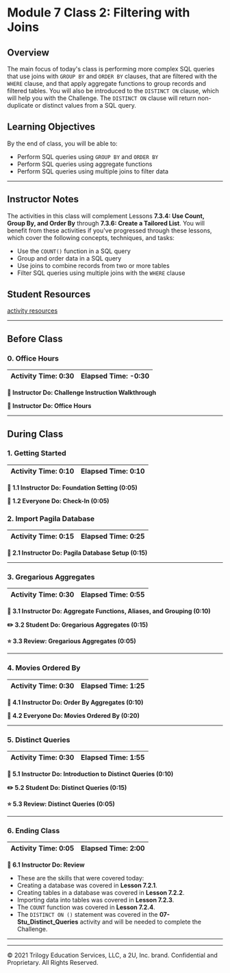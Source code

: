 # Module 7 Class 2: Filtering with Joins

## Overview

The main focus of today's class is performing more complex SQL queries that use joins with `GROUP BY` and `ORDER BY` clauses, that are filtered with the `WHERE` clause, and that apply aggregate functions to group records and filtered tables. You will also be introduced to the `DISTINCT ON` clause, which will help you with the Challenge. The `DISTINCT ON` clause will return non-duplicate or distinct values from a SQL query.  

## Learning Objectives

By the end of class, you will be able to:

* Perform SQL queries using `GROUP BY` and `ORDER BY`
* Perform SQL queries using aggregate functions
* Perform SQL queries using multiple joins to filter data

- - -

## Instructor Notes

The activities in this class will complement Lessons **7.3.4: Use Count, Group By, and Order By** through **7.3.6: Create a Tailored List**.  You will benefit from these activities if you've progressed through these lessons, which cover the following concepts, techniques, and tasks:  

* Use the `COUNT()` function in a SQL query
* Group and order data in a SQL query
* Use joins to combine records from two or more tables
* Filter SQL queries using multiple joins with the `WHERE` clause

## Student Resources

[activity resources](https://2u-data-curriculum-team.s3.amazonaws.com/data-viz-online-lesson-plans/07-Lessons/7-2-Student_Resources.zip)

- - -

## Before Class

### 0. Office Hours

| Activity Time: 0:30       |  Elapsed Time:     -0:30  |
|---------------------------|---------------------------|

<strong>📣 Instructor Do: Challenge Instruction Walkthrough</strong>

<strong>📣  Instructor Do: Office Hours</strong>

- - -

## During Class

### 1. Getting Started

| Activity Time:       0:10 |  Elapsed Time:      0:10  |
|---------------------------|---------------------------|

<strong>📣 1.1 Instructor Do: Foundation Setting (0:05)</strong>

<strong>🎉 1.2 Everyone Do: Check-In (0:05)</strong>

### 2. Import Pagila Database

| Activity Time:       0:15 |  Elapsed Time:      0:25  |
|---------------------------|---------------------------|

<strong>📣 2.1 Instructor Do: Pagila Database Setup (0:15)</strong>

- - -

### 3. Gregarious Aggregates

| Activity Time:       0:30 |  Elapsed Time:      0:55  |
|---------------------------|---------------------------|

<strong>📣 3.1 Instructor Do: Aggregate Functions, Aliases, and Grouping (0:10)</strong>

<strong>✏️ 3.2 Student Do: Gregarious Aggregates (0:15)</strong>

<strong>⭐ 3.3 Review: Gregarious Aggregates (0:05)</strong>

- - -

### 4. Movies Ordered By

| Activity Time:       0:30 |  Elapsed Time:      1:25  |
|---------------------------|---------------------------|

<strong>📣 4.1 Instructor Do: Order By Aggregates (0:10)</strong>

<strong>🎉  4.2 Everyone Do: Movies Ordered By (0:20)</strong>

- - -


### 5. Distinct Queries

| Activity Time:       0:30 |  Elapsed Time:      1:55  |
|---------------------------|---------------------------|

<strong>📣 5.1 Instructor Do: Introduction to Distinct Queries (0:10)</strong>

<strong>✏️ 5.2 Student Do: Distinct Queries (0:15)</strong>

<strong>⭐ 5.3 Review: Distinct Queries (0:05)</strong>

- - -

### 6. Ending Class

| Activity Time:       0:05 |  Elapsed Time:      2:00  |
|---------------------------|---------------------------|

<strong>📣  6.1 Instructor Do: Review </strong>

* These are the skills that were covered today:
* Creating a database was covered in **Lesson 7.2.1**.
* Creating tables in a database was covered in **Lesson 7.2.2**.
* Importing data into tables was covered in **Lesson 7.2.3**.
* The `COUNT` function was covered in **Lesson 7.2.4**.
* The `DISTINCT ON ()` statement was covered in the **07-Stu_Distinct_Queries** activity and will be needed to complete the Challenge.

- - -

---
© 2021 Trilogy Education Services, LLC, a 2U, Inc. brand.  Confidential and Proprietary.  All Rights Reserved.
